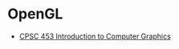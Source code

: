 OpenGL
======


* [CPSC 453 Introduction to Computer Graphics](http://algorithmicbotany.org/courses/Fall2019/)
